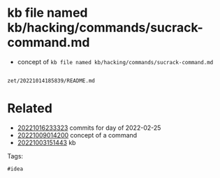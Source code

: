 # kb file named kb/hacking/commands/sucrack-command.md

- concept of `kb file named kb/hacking/commands/sucrack-command.md`

```
```

` zet/20221014185839/README.md `

# Related

- [20221016233323](/zet/20221016233323/README.md) commits for day of 2022-02-25
- [20221009014200](/zet/20221009014200/README.md) concept of a command
- [20221003151443](/zet/20221003151443/README.md) kb

Tags:

    #idea
